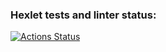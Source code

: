 ### Hexlet tests and linter status:
[![Actions Status](https://github.com/idzanaagi-hub/js-playwright-project-90/actions/workflows/hexlet-check.yml/badge.svg)](https://github.com/idzanaagi-hub/js-playwright-project-90/actions)
